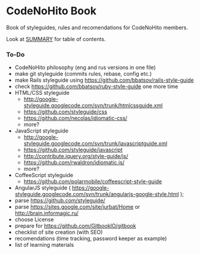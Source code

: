 CodeNoHito Book
===============

Book of styleguides, rules and recomendations for CodeNoHito members.

Look at [SUMMARY](SUMMARY.md) for table of contents.




### To-Do

* CodeNoHito philosophy (eng and rus versions in one file)
* make git styleguide (commits rules, rebase, config etc.)
* make Rails styleguide using https://github.com/bbatsov/rails-style-guide
* check https://github.com/bbatsov/ruby-style-guide one more time
* HTML/CSS styleguide
  * http://google-styleguide.googlecode.com/svn/trunk/htmlcssguide.xml
  * https://github.com/styleguide/css
  * https://github.com/necolas/idiomatic-css/
  * more?
* JavaScript styleguide
  * http://google-styleguide.googlecode.com/svn/trunk/javascriptguide.xml
  * https://github.com/styleguide/javascript
  * http://contribute.jquery.org/style-guide/js/
  * https://github.com/rwaldron/idiomatic.js/
  * more?
* CoffeeScript styleguide
  * https://github.com/polarmobile/coffeescript-style-guide
* AngularJS styleguide ( https://google-styleguide.googlecode.com/svn/trunk/angularjs-google-style.html );
* parse https://github.com/styleguide/
* parse https://sites.google.com/site/jurbat/Home or http://brain.informagic.ru/
* choose License
* prepare for https://github.com/GitbookIO/gitbook
* checklist of site creation (with SEO)
* recomendations (time tracking, password keeper as example)
* list of learning materials
